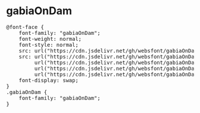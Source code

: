 # gabiaOnDam

<pre>
@font-face {
    font-family: "gabiaOnDam";
    font-weight: normal;
    font-style: normal;
    src: url("https://cdn.jsdelivr.net/gh/websfont/gabiaOnDam/gabiaOnDam.eot");
    src: url("https://cdn.jsdelivr.net/gh/websfont/gabiaOnDam/gabiaOnDam.eot?#iefix") format("embedded-opentype"),
         url("https://cdn.jsdelivr.net/gh/websfont/gabiaOnDam/gabiaOnDam.woff2") format("woff2"),
         url("https://cdn.jsdelivr.net/gh/websfont/gabiaOnDam/gabiaOnDam.woff") format("woff"),
         url("https://cdn.jsdelivr.net/gh/websfont/gabiaOnDam/gabiaOnDam.ttf") format("truetype");
    font-display: swap;
} 
.gabiaOnDam {
    font-family: "gabiaOnDam";
}
</pre>
